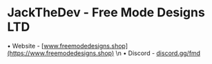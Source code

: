 # JackTheDev - Free Mode Designs LTD

• Website - [www.freemodedesigns.shop](https://www.freemodedesigns.shop) \n
• Discord - [discord.gg/fmd](https://discord.gg/fmd)
